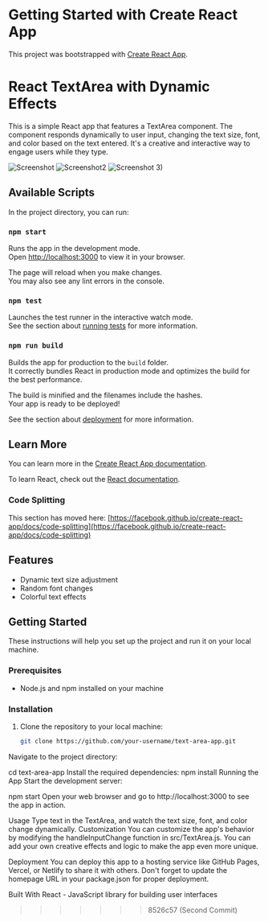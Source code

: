 # Getting Started with Create React App

This project was bootstrapped with [Create React App](https://github.com/facebook/create-react-app).

# React TextArea with Dynamic Effects

This is a simple React app that features a TextArea component. The component responds dynamically to user input, changing the text size, font, and color based on the text entered. It's a creative and interactive way to engage users while they type.

![Screenshot](https://github.com/SammytheBelegor/Front-end-Midterm/assets/71520900/f1760b1f-74a9-4684-935d-bf20d81033f4)
![Screenshot2](https://github.com/SammytheBelegor/Front-end-Midterm/assets/71520900/39613eb1-b11e-4a56-b8ea-38357f36de0d)
![Screenshot 3)](https://github.com/SammytheBelegor/Front-end-Midterm/assets/71520900/81a68d28-0b83-4cfe-ae29-92e8e47ee314)

## Available Scripts

In the project directory, you can run:

### `npm start`

Runs the app in the development mode.\
Open [http://localhost:3000](http://localhost:3000) to view it in your browser.

The page will reload when you make changes.\
You may also see any lint errors in the console.

### `npm test`

Launches the test runner in the interactive watch mode.\
See the section about [running tests](https://facebook.github.io/create-react-app/docs/running-tests) for more information.

### `npm run build`

Builds the app for production to the `build` folder.\
It correctly bundles React in production mode and optimizes the build for the best performance.

The build is minified and the filenames include the hashes.\
Your app is ready to be deployed!

See the section about [deployment](https://facebook.github.io/create-react-app/docs/deployment) for more information.

## Learn More

You can learn more in the [Create React App documentation](https://facebook.github.io/create-react-app/docs/getting-started).

To learn React, check out the [React documentation](https://reactjs.org/).

### Code Splitting

This section has moved here: [https://facebook.github.io/create-react-app/docs/code-splitting](https://facebook.github.io/create-react-app/docs/code-splitting)


## Features

- Dynamic text size adjustment
- Random font changes
- Colorful text effects

## Getting Started

These instructions will help you set up the project and run it on your local machine.

### Prerequisites

- Node.js and npm installed on your machine

### Installation

1. Clone the repository to your local machine:

   ```bash
   git clone https://github.com/your-username/text-area-app.git
Navigate to the project directory:

cd text-area-app
Install the required dependencies:
npm install
Running the App
Start the development server:

npm start
Open your web browser and go to http://localhost:3000 to see the app in action.

Usage
Type text in the TextArea, and watch the text size, font, and color change dynamically.
Customization
You can customize the app's behavior by modifying the handleInputChange function in src/TextArea.js. You can add your own creative effects and logic to make the app even more unique.

Deployment
You can deploy this app to a hosting service like GitHub Pages, Vercel, or Netlify to share it with others. Don't forget to update the homepage URL in your package.json for proper deployment.

Built With
React - JavaScript library for building user interfaces

>>>>>>> 8526c57 (Second Commit)
